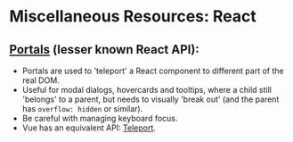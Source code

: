 # Miscellaneous Resources: React

## [Portals](https://reactjs.org/docs/portals.html) (lesser known React API):

- Portals are used to 'teleport' a React component to different part of the real DOM.
- Useful for modal dialogs, hovercards and tooltips, where a child still 'belongs' to a parent, but needs to visually 'break out' (and the parent has `overflow: hidden` or similar).
- Be careful with managing keyboard focus.
- Vue has an equivalent API: [Teleport](https://vuejs.org/guide/built-ins/teleport.html).
